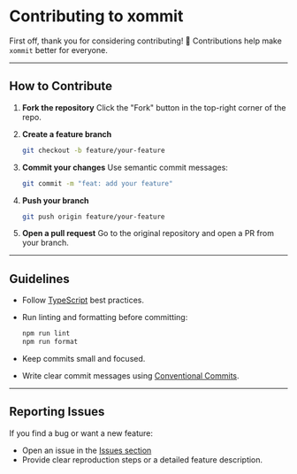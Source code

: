 # Contributing to xommit

First off, thank you for considering contributing! 🎉
Contributions help make `xommit` better for everyone.

---

## How to Contribute

1. **Fork the repository**
   Click the "Fork" button in the top-right corner of the repo.

2. **Create a feature branch**

   ```bash
   git checkout -b feature/your-feature
   ```

3. **Commit your changes**
   Use semantic commit messages:

   ```bash
   git commit -m "feat: add your feature"
   ```

4. **Push your branch**

   ```bash
   git push origin feature/your-feature
   ```

5. **Open a pull request**
   Go to the original repository and open a PR from your branch.

---

## Guidelines

- Follow [TypeScript](https://www.typescriptlang.org/) best practices.
- Run linting and formatting before committing:

  ```bash
  npm run lint
  npm run format
  ```

- Keep commits small and focused.
- Write clear commit messages using [Conventional Commits](https://www.conventionalcommits.org/).

---

## Reporting Issues

If you find a bug or want a new feature:

- Open an issue in the [Issues section](https://github.com/shaishab316/xommit/issues)
- Provide clear reproduction steps or a detailed feature description.
